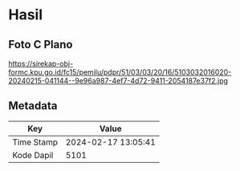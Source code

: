 # Hasil

## Foto C Plano

https://sirekap-obj-formc.kpu.go.id/fc15/pemilu/pdpr/51/03/03/20/16/5103032016020-20240215-041144--9e96a987-4ef7-4d72-9411-2054187e37f2.jpg


## Metadata

| Key        | Value               |
| ---------- | ------------------- |
| Time Stamp | 2024-02-17 13:05:41 |
| Kode Dapil | 5101                |



